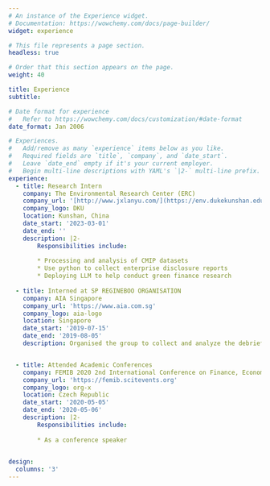 ```yaml
---
# An instance of the Experience widget.
# Documentation: https://wowchemy.com/docs/page-builder/
widget: experience

# This file represents a page section.
headless: true

# Order that this section appears on the page.
weight: 40

title: Experience
subtitle:

# Date format for experience
#   Refer to https://wowchemy.com/docs/customization/#date-format
date_format: Jan 2006

# Experiences.
#   Add/remove as many `experience` items below as you like.
#   Required fields are `title`, `company`, and `date_start`.
#   Leave `date_end` empty if it's your current employer.
#   Begin multi-line descriptions with YAML's `|2-` multi-line prefix.
experience:
  - title: Research Intern
    company: The Environmental Research Center (ERC) 
    company_url: '[http://www.jxlanyu.com/](https://env.dukekunshan.edu.cn/research/about-research/)'
    company_logo: DKU
    location: Kunshan, China
    date_start: '2023-03-01'
    date_end: ''
    description: |2-
        Responsibilities include:
        
        * Processing and analysis of CMIP datasets
        * Use python to collect enterprise disclosure reports
        * Deploying LLM to help conduct green finance research
        
  - title: Interned at SP REGINEBOO ORGANISATION
    company: AIA Singapore
    company_url: 'https://www.aia.com.sg'
    company_logo: aia-logo
    location: Singapore
    date_start: '2019-07-15'
    date_end: '2019-08-05'
    description: Organised the group to collect and analyze the debriefing materials, then present the results.


  - title: Attended Academic Conferences
    company: FEMIB 2020 2nd International Conference on Finance, Economics, Management and IT Business
    company_url: 'https://femib.scitevents.org'
    company_logo: org-x
    location: Czech Republic
    date_start: '2020-05-05'
    date_end: '2020-05-06'
    description: |2-
        Responsibilities include:
        
        * As a conference speaker
       

design:
  columns: '3'
---
```

